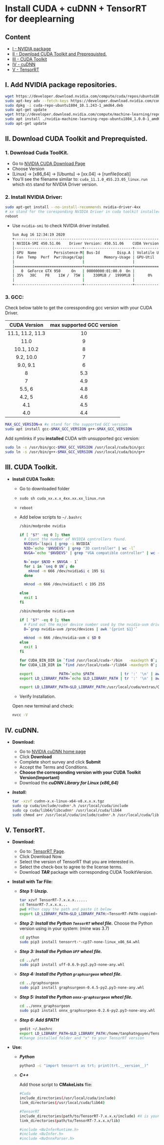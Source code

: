 # Install CUDA + cuDNN + TensorRT for deeplearning 

## Content 

- [I - NVIDIA package](https://github.com/CuteBoiz/Ubuntu_Installation/blob/master/cuda.md#i-add-nvidia-package-repositories)
- [II - Download CUDA Toolkit and Preprequisted.](https://github.com/CuteBoiz/Ubuntu_Installation/blob/master/cuda.md#ii-download-cuda-toolkit-and-preprequisted)
- [III - CUDA Toolkit](https://github.com/CuteBoiz/Ubuntu_Installation/blob/master/cuda.md#iii-cuda-toolkit)
- [IV - cuDNN](https://github.com/CuteBoiz/Ubuntu_Installation/blob/master/cuda.md#iv-cudnn)
- [V - TensorRT](https://github.com/CuteBoiz/Ubuntu_Installation/blob/master/cuda.md#v-tensorrt)

## I. Add NVIDIA package repositories.

```sh
wget https://developer.download.nvidia.com/compute/cuda/repos/ubuntu1804/x86_64/cuda-repo-ubuntu1804_10.1.243-1_amd64.deb
sudo apt-key adv --fetch-keys https://developer.download.nvidia.com/compute/cuda/repos/ubuntu1804/x86_64/7fa2af80.pub
sudo dpkg -i cuda-repo-ubuntu1804_10.1.243-1_amd64.deb
sudo apt-get update
wget http://developer.download.nvidia.com/compute/machine-learning/repos/ubuntu1804/x86_64/nvidia-machine-learning-repo-ubuntu1804_1.0.0-1_amd64.deb
sudo apt install ./nvidia-machine-learning-repo-ubuntu1804_1.0.0-1_amd64.deb
sudo apt-get update
```

## II. Download CUDA Toolkit and Preprequisted.

### 1. Download Cuda ToolKit.

- Go to [NVIDIA CUDA Download Page](https://developer.nvidia.com/cuda-toolkit-archive)
- Choose Version
- [Linux] -> [x86_64] -> [Ubuntu] -> [xx.04] -> [runfile(local)]
- You'll see the filename similar to: `cuda_11.1.0_455.23.05_linux.run` which `455` stand for NVIDIA Driver version.

### 2. Install NVIDIA Driver:

```sh
sudo apt-get install --no-install-recommends nvidia-driver-4xx 
# xx stand for the coresponding NVIDIA Driver in cuda toolkit installer's filename.
reboot
```

  - Use `nvidia-smi` to check NVIDIA driver installed.
	```sh
	Sun Aug 16 12:34:19 2020       
	+-----------------------------------------------------------------------------+
	| NVIDIA-SMI 450.51.06    Driver Version: 450.51.06    CUDA Version: 11.0     |
	|-------------------------------+----------------------+----------------------+
	| GPU  Name        Persistence-M| Bus-Id        Disp.A | Volatile Uncorr. ECC |
	| Fan  Temp  Perf  Pwr:Usage/Cap|         Memory-Usage | GPU-Util  Compute M. |
	|                               |                      |               MIG M. |
	|===============================+======================+======================|
	|   0  GeForce GTX 950     On   | 00000000:01:00.0  On |                  N/A |
	| 35%   38C    P8    11W /  75W |    330MiB /  1999MiB |      0%      Default |
	|                               |                      |                  N/A |
	+-------------------------------+----------------------+----------------------+
	```                                                                             

### 3. GCC:

Check below table to get the coressponding gcc version with your CUDA Driver.

|	CUDA Version	|	max supported GCC version	|
|	:-------:	|	:------------------:		|
| 11.1, 11.2, 11.3	|	10				|
|	11.0		|	9				|
|	10.1, 10.2	|	8				|
|	9.2, 10.0	|	7				|
|	9.0, 9.1	|	6				|
|	8		|	5.3				|
|	7		|	4.9				|
|	5.5, 6		|	4.8				|
|	4.2, 5		|	4.6				|
|	4.1		|	4.5				|
|	4.0		|	4.4				|


```sh
MAX_GCC_VERSION=x #x stand for the supported GCC version
sudo apt install gcc-$MAX_GCC_VERSION g++-$MAX_GCC_VERSION
```

Add symlinks if you **installed** CUDA with unsupported gcc version:
```sh
sudo ln -s /usr/bin/gcc-$MAX_GCC_VERSION /usr/local/cuda/bin/gcc 
sudo ln -s /usr/bin/g++-$MAX_GCC_VERSION /usr/local/cuda/bin/g++
```

## III. CUDA Toolkit.
 
- **Install CUDA Toolkit:**
  - Go to downloaded folder
  - `sudo sh cuda_xx.x.x_4xx.xx.xx_linux.run`
  - `reboot`
  - Add below scripts to `~/.bashrc`

	```sh 
	/sbin/modprobe nvidia

	if [ "$?" -eq 0 ]; then
	  # Count the number of NVIDIA controllers found.
	  NVDEVS=`lspci | grep -i NVIDIA`
	  N3D=`echo "$NVDEVS" | grep "3D controller" | wc -l`
	  NVGA=`echo "$NVDEVS" | grep "VGA compatible controller" | wc -l`

	  N=`expr $N3D + $NVGA - 1`
	  for i in `seq 0 $N`; do
	    mknod -m 666 /dev/nvidia$i c 195 $i
	  done

	  mknod -m 666 /dev/nvidiactl c 195 255

	else
	  exit 1
	fi

	/sbin/modprobe nvidia-uvm

	if [ "$?" -eq 0 ]; then
	  # Find out the major device number used by the nvidia-uvm driver
	  D=`grep nvidia-uvm /proc/devices | awk '{print $1}'`

	  mknod -m 666 /dev/nvidia-uvm c $D 0
	else
	  exit 1
	fi		

	for CUDA_BIN_DIR in `find /usr/local/cuda-*/bin   -maxdepth 0`; do export PATH="$PATH:$CUDA_BIN_DIR"; done;
	for CUDA_LIB_DIR in `find /usr/local/cuda-*/lib64 -maxdepth 0`; do export LD_LIBRARY_PATH="${LD_LIBRARY_PATH:+${LD_LIBRARY_PATH}:}$CUDA_LIB_DIR"; done;

	export            PATH=`echo $PATH            | tr ':' '\n' | awk '!x[$0]++' | tr '\n' ':' | sed 's/:$//g'` # Deduplicate $PATH
	export LD_LIBRARY_PATH=`echo $LD_LIBRARY_PATH | tr ':' '\n' | awk '!x[$0]++' | tr '\n' ':' | sed 's/:$//g'` # Deduplicate $LD_LIBRARY_PATH

	export LD_LIBRARY_PATH=$LD_LIBRARY_PATH:/usr/local/cuda/extras/CUPTI/lib64

	```
		
  - Verify Installation.
  
  Open new terminal and check:
	```sh 
	nvcc -V
	```

## IV. cuDNN.

- **Download:**

	- Go to [NVIDIA cuDNN home page](https://developer.nvidia.com/cudnn)
  	- Click **Download**
  	- Complete short survey and click **Submit**
  	- Accept the Terms and Conditions.
  	- **Choose the corresponding version with your CUDA Toolkit Version(Important)**
  	- Download the ***cuDNN Library for Linux (x86_64)***

- ***Install:***

	```sh 
	tar -xzvf cudnn-x.x-linux-x64-v8.x.x.x.tgz
	sudo cp cuda/include/cudnn*.h /usr/local/cuda/include
	sudo cp cuda/lib64/libcudnn* /usr/local/cuda/lib64
	sudo chmod a+r /usr/local/cuda/include/cudnn*.h /usr/local/cuda/lib64/libcudnn*
	```

## V. TensorRT.

- **Download:**
  	- Go to: [TensorRT Page](https://developer.nvidia.com/tensorrt).
  	- Click Download Now.
  	- Select the version of TensorRT that you are interested in.
  	- Select the check-box to agree to the license terms.
  	- Download ***TAR*** package with corresponding CUDA ToolkitVersion.

- **Install with Tar File:**

  - ***Step 1: Unzip.***
	```sh 
	tar xzvf TensorRT-7.x.x.x......
	cd TensorRT-7.x.x.x...
	pwd #Then copy the path and paste it below
	export LD_LIBRARY_PATH=$LD_LIBRARY_PATH:<TensorRT-PATH-coppied>
	```

  - ***Step 2: Install the Python `TensorRT` wheel file.***
	Choose the Python version using in your system: (mine was 3.7)
	```sh
	cd python 
	sudo pip3 install tensorrt-*-cp37-none-linux_x86_64.whl
	```

  - ***Step 3: Install the Python `UFF` wheel file.***
	```sh
	cd ../uff
	sudo pip3 install uff-0.6.9-py2.py3-none-any.whl
	```

  - ***Step 4: Install the Python `graphsurgeon` wheel file.***
	```sh 
	cd ../graphsurgeon
	sudo pip3 install graphsurgeon-0.4.5-py2.py3-none-any.whl
	```

  - ***Step 5: Install the Python `onnx-graphsurgeon` wheel file.***
	```sh 
	cd ../onnx_graphsurgeon
	sudo pip3 install onnx_graphsurgeon-0.2.6-py2.py3-none-any.whl
	```
  - ***Step 6: Add $PATH***
	```sh
	gedit ~/.bashrc
	export LD_LIBRARY_PATH=$LD_LIBRARY_PATH:/home/tanphatnguyen/TensorRT-7.x.x.x/lib
	#Change installed folder and "x" to your TensorRT version
	```
- **Use:**
  - ***Python***
	 ```sh
	 python3 -c "import tensorrt as trt; print(trt.__version__)"
	 ```
  - ***C++***

	Add those script to **CMakeLists** flie:
	```sh
	#Cuda
	include_directories(/usr/local/cuda/include)
	link_directories(/usr/local/cuda/lib64)

	#TensorRT
	include_directories(path/to/TensorRT-7.x.x.x/include) #X is your TensorRT version
	link_directories(path/to/TensorRT-7.x.x.x/lib)
	```
 
	```sh
	#include <NvInferRuntime.h>
	#include <NvInfer.h>
	#include <NvOnnxParser.h>
	```
